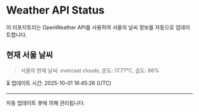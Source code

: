 
# Weather API Status

이 리포지토리는 OpenWeather API를 사용하여 서울의 날씨 정보를 자동으로 업데이트합니다.

## 현재 서울 날씨
> 서울의 현재 날씨: overcast clouds, 온도: 17.77°C, 습도: 86%

⏳ 업데이트 시간: 2025-10-01 16:45:26 (UTC)

---
자동 업데이트 봇에 의해 관리됩니다.
